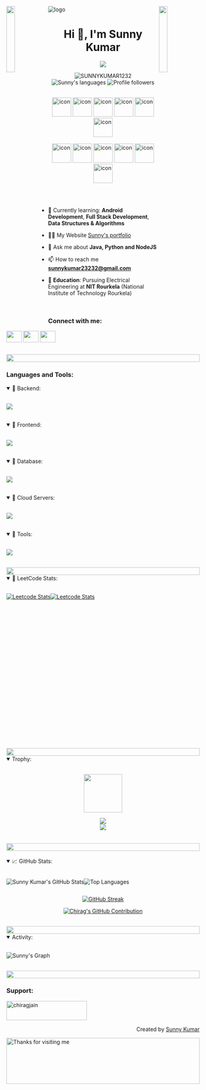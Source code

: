 ![logo](sunny.png)
<img align="left" src="https://user-images.githubusercontent.com/65187002/144930161-2f783401-8d27-4fdf-a2f7-cc0ba32f1f1f.gif" width="21%" style="display:inline;"><img align="right" src="https://user-images.githubusercontent.com/65187002/144930161-2f783401-8d27-4fdf-a2f7-cc0ba32f1f1f.gif" width="21%" style="display:inline;">

<!-- into -->
<h1 align="center">Hi 👋, I'm Sunny Kumar</h1>
<p align="center">
  <a href="https://github.com/Ratheshan03/readme-typing-svg"><img src="https://readme-typing-svg.herokuapp.com?lines=Android+Developer;Full+Stack+Developer;Aspiring+Learner&center=true&width=500&height=50"></a>
</p>
<p align="center">
</p>
<p align="center"> 
 <img src="https://komarev.com/ghpvc/?username=SUNNYKUMAR1232&label=Profile%20views&color=0e75b6&style=flat" alt="SUNNYKUMAR1232" /> 
  <img src="https://img.shields.io/badge/Languages-Python | Java | PHP | Typescript | Node | React -green.svg" alt="Sunny's languages" /> 
 <img alt="Profile followers" src="https://img.shields.io/github/followers/SUNNYKUMAR1232"> 
</p>
<!-- Intro End -->
<br>
<!-- Stacks -->
<div align="center">
  <img src="https://techstack-generator.vercel.app/java-icon.svg" alt="icon" width="50" height="50" />
  <img src="https://techstack-generator.vercel.app/python-icon.svg" alt="icon" width="50" height="50" />
  <img src="https://techstack-generator.vercel.app/ts-icon.svg" alt="icon" width="50" height="50" />
  <img src="https://techstack-generator.vercel.app/js-icon.svg" alt="icon"width="50" height="50" />
  <img src="https://techstack-generator.vercel.app/react-icon.svg" alt="icon" width="50" height="50" />
 <img src="https://techstack-generator.vercel.app/mysql-icon.svg" alt="icon" width="50" height="50" />
</div>
<br>

<div align="center">
  <img src="https://techstack-generator.vercel.app/docker-icon.svg" alt="icon" width="50" height="50" />
  <img src="https://techstack-generator.vercel.app/aws-icon.svg" alt="icon" width="50" height="50" />
  <img src="https://techstack-generator.vercel.app/github-icon.svg" alt="icon" width="50" height="50" />
  <img src="https://techstack-generator.vercel.app/prettier-icon.svg" alt="icon" width="50" height="50" />
  <img src="https://techstack-generator.vercel.app/restapi-icon.svg" alt="icon" width="50" height="50" />
  <img src="https://techstack-generator.vercel.app/graphql-icon.svg" alt="icon" width="50" height="50" />
</div>


<br><br>

<!-- End -->

- 🌱 Currently learning: **Android Development**, **Full Stack Development**, 
**Data Structures & Algorithms** 



- 👨‍💻 My Website [Sunny's portfolio](http://)

- 💬 Ask me about **Java, Python and NodeJS**

- 📫 How to reach me **sunnykumar23232@gmail.com**
- 🏫 **Education**: Pursuing Electrical Engineering at **NIT Rourkela** (National Institute of Technology Rourkela)
<br>

<h3 align="left">Connect with me:</h3>
<p align="left">
<a href="https://linkedin.com/in/sunny-kumar-620s" target="blank"><img align="center" src="https://raw.githubusercontent.com/rahuldkjain/github-profile-readme-generator/master/src/images/icons/Social/linked-in-alt.svg" alt=" " height="30" width="40" /></a>
<a href="https://instagram.com/sunny.kumar232" target="blank"><img align="center" src="https://raw.githubusercontent.com/rahuldkjain/github-profile-readme-generator/master/src/images/icons/Social/instagram.svg" alt=" " height="30" width="40" /></a>
<a href="https://www.youtube.com/" target="blank"><img align="center" src="https://raw.githubusercontent.com/rahuldkjain/github-profile-readme-generator/master/src/images/icons/Social/youtube.svg" alt=" " height="30" width="40" /></a>
</p>
<br>


<img src="https://i.imgur.com/dBaSKWF.gif" height="20" width="100%">

<h3 align="left">Languages and Tools:</h3>
<details open="">
<summary>
 📔 Backend:
</summary>
<br>
<p align="left">
  <a href="https://skillicons.dev">
    <img src="https://skillicons.dev/icons?i=php,laravel,java,nodejs,py,spring,flask,fastapi,express,nestjs" />
  </a>
</p>
</details>
<br>
<details open="">
<summary>
 📔 Frontend:
</summary>
<br>
<p align="left">
  <a href="https://skillicons.dev">
    <img src="https://skillicons.dev/icons?i=ts,js,react,nextjs,redux,tailwind,materialui" />
  </a>
</p>
</details>
<br>
<details open="">
<summary>
 📔 Database:
</summary>
<br>
<p align="left">
  <a href="https://skillicons.dev">
    <img src="https://skillicons.dev/icons?i=mongodb,mysql,postgresql" />
  </a>
</p>
</details>
<br>
<details open="">
<summary>
 📔 Cloud Servers:
</summary>
<br>
<p align="left">
  <a href="https://skillicons.dev">
    <img src="https://skillicons.dev/icons?i=azure,aws,gcp,firebase,cloudflare" />
  </a>
</p>
</details>
<br>
<details open="">
<summary>
 📔 Tools:
</summary>
<br>
<p align="left">
  <a href="https://skillicons.dev">
    <img src="https://skillicons.dev/icons?i=git,github,docker,figma,xd,idea,vscode,postman,linux" />
  </a>
</p>
</details>
<br/>

<!-- <img src="https://i.imgur.com/dBaSKWF.gif" height="20" width="100%">

<details open="">
<summary>
 💼 Projects:
</summary>
<br>
<p align="left">
  <a href="https://skillicons.dev">
    <img src="https://skillicons.dev/icons?i=git,github,docker,figma,xd,idea,vscode,postman,linux" />
  </a>
</p>
</details>
<br/> -->

<img src="https://i.imgur.com/dBaSKWF.gif" height="20" width="100%">
<details open="">
<summary>
 🏅 LeetCode Stats:
</summary>
<br>


<div  style="display:flex;height:400px;" align="center" >
<div style="height:200px;">

[![Leetcode Stats](https://leetcard.jacoblin.cool/sunnykumar23232?ext=heatmap)](https://leetcode.com/sunnykumar23232)
</div>
<div style="height:200px;">

[![Leetcode Stats](https://leetcard.jacoblin.cool/sunnykumar23232?ext=contest)](https://leetcode.com/sunnykumar23232)
</div>
</div>
</details>
<br/>

<img src="https://i.imgur.com/dBaSKWF.gif" height="20" width="100%">

<details open="">
<summary>
 Trophy:
</summary>
<br>


<p align="center">
<img src="https://media.tenor.com/0ENB5HuTH0gAAAAi/trophy-beker.gif"  width="100px" height="100px"></p>
  
<div align="center">
<img src="https://github-profile-trophy.vercel.app/?username=SUNNYKUMAR1232&theme=matrix&no-bg=true&no-frame=true&row=1&column=4&title=MultiLanguage,Commits,PullRequest,Reviews">
 </div>

<div align="center">
<img src="https://github-profile-trophy.vercel.app/?username=SUNNYKUMAR1232&theme=matrix&no-bg=true&no-frame=true&row=1&column=4&title=Repositories,Organizations,Stars,Followers">
 </div>
 <br><br>

<img src="https://i.imgur.com/dBaSKWF.gif" height="20" width="100%">
</details>
<br>


<details open="">
<summary>
📈 GitHub Stats:
</summary>
<br>
<div align="center">

<div style="display: flex;flex-direction:row:" >
<div>

![Sunny Kumar's GitHub Stats](https://github-readme-stats.vercel.app/api?username=sunnykumar1232&show_icons=true&theme=radical)
</div>
<div>

![Top Languages](https://github-readme-stats.vercel.app/api/top-langs/?username=sunnykumar1232&layout=compact&theme=radical)
</div>

</div>


[![GitHub Streak](https://streak-stats.demolab.com/?user=SUNNYKUMAR1232&theme=midnight-purple)](https://git.io/streak-stats)


<p align="center">
  <a href="https://github.com/SUNNYKUMAR1232">
    <img src="https://github-profile-summary-cards.vercel.app/api/cards/profile-details?username=SUNNYKUMAR1232&theme=radical" alt="Chirag's GitHub Contribution"/>
  </a>
</p>
</div>
</details>
<br/>


<img src="https://i.imgur.com/dBaSKWF.gif" height="20" width="100%">


<details open="">
<summary>
 <span element="h2" align="left">Activity:</span>
</summary>
<br>

![Sunny's Graph](https://github-readme-activity-graph.vercel.app/graph?username=SUNNYKUMAR1232&custom_title=Sunny's%20GitHub%20Activity%20Graph&bg_color=0D1117&color=7F3FBF&line=7F3FBF&point=7F3FBF&area_color=FFFFFF&title_color=FFFFFF&area=true)
</details>
<br>


<!-- <details open="">
<summary>
 <span element="h2" align="left">Achievements:</span>
</summary>
<br>

[![An image of @supuna97's Holopin badges, which is a link to view their full Holopin profile](https://holopin.me/supuna97)](https://holopin.io/@supuna97)
<br>
</details>
<br> -->

<img src="https://i.imgur.com/dBaSKWF.gif" height="20" width="100%">

<h3 align="left">Support:</h3>
<p><a href="https://www.buymeacoffee.com/"> <img align="left" src="https://cdn.buymeacoffee.com/buttons/v2/default-yellow.png" height="50" width="210" alt="chiragjain" /></a></p><br><br>
<br>
<p align="right" > Created by <a href="http://">Sunny Kumar</a></p>
<img height="120" alt="Thanks for visiting me" width="100%" src="https://raw.githubusercontent.com/BrunnerLivio/brunnerlivio/master/images/marquee.svg" />
<br />



<!-- 
<a href="https://stackoverflow.com/users/9565088/supun-nanayakkara" target="blank"><img align="center" src="https://raw.githubusercontent.com/rahuldkjain/github-profile-readme-generator/master/src/images/icons/Social/stack-overflow.svg" alt="supun-nanayakkara" height="30" width="40" /></a>
<a href="https://fb.com/supun.nanayakkaraii" target="blank"><img align="center" src="https://raw.githubusercontent.com/rahuldkjain/github-profile-readme-generator/master/src/images/icons/Social/facebook.svg" alt="supun.nanayakkaraii" height="30" width="40" /></a> -->